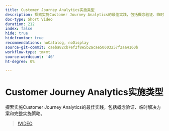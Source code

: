 ```yaml
---
title: Customer Journey Analytics实施类型
description: 探索实施Customer Journey Analytics的最佳实践，包括概念验证、临时解决方案和完整实施策略。
doc-type: Short Video
duration: 212
index: false
hide: true
hidefromtoc: true
recommendations: noCatalog, noDisplay
source-git-commit: caeba82cb7ef2f8e5b2acae50603257f2aa4160b
workflow-type: tm+mt
source-wordcount: '46'
ht-degree: 0%

---
```



# Customer Journey Analytics实施类型

探索实施Customer Journey Analytics的最佳实践，包括概念验证、临时解决方案和完整实施策略。

<!-- 62_S113_3442460_211_best-practices-for-implementing-customer-journey-analytics -->
>[!VIDEO](https://video.tv.adobe.com/v/3458311/?learn=on&enablevpops=true)
